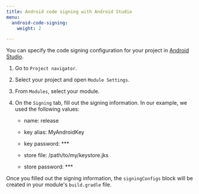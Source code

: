 ```yaml
---
title: Android code signing with Android Studio
menu:
  android-code-signing:
    weight: 2

---
```

You can specify the code signing configuration for your project in [Android Studio](https://developer.android.com/studio/).

1. Go to `Project navigator`.

2. Select your project and open `Module Settings`.

3. From `Modules`, select your module.

4. On the `Signing` tab, fill out the signing information. In our example, we used the following values:

    * name: release

    * key alias: MyAndroidKey

    * key password: ***

    * store file: /path/to/my/keystore.jks

    * store password: ***

Once you filled out the signing information, the `signingConfigs` block will be created in your module's `build.gradle` file.